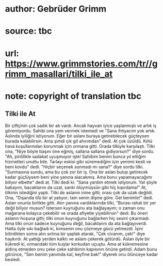 # author: Gebrüder Grimm
# source: tbc
# url: https://www.grimmstories.com/tr//grimm_masallari/tilki_ile_at
# note: copyright of translation tbc

## Tilki ile At 

Bir çiftçinin çok sadık bir atı vardı. Ancak hayvan iyice yaşlanmıştı ve
artık iş göremiyordu. Sahibi ona yem vermek istemedi ve "Sana ihtiyacım
yok artık. Aslında iyiliğini istiyorum. Eğer bir aslanı buraya
getirebilecek güçteysen burada kalabilirsin. Ama şimdi çık git
ahırımdan" dedi.
At çok üzüldü. Kötü hava koşullarından korunmak için ormana gitti. Orada
tilkiyle karşılaştı. Tilki ona, "Niye böyle başını öne eğmiş, sallana
sallana gidiyorsun?" diye sordu.
"Ah, pintilikle sadakat uyuşmuyor işte! Sahibim benim bunca yıl ettiğim
hizmetleri unuttu bile. Tarlayı eskisi gibi süremediğim için yemimi
kesti ve beni kovdu" dedi.
"Hiçbir seçenek sunmadı mı sana?" diye sordu tilki. "Sunmasına sundu,
ama bu çok zor bir iş. Ona bir aslan bulup getirecek kadar güçlüysem
beni yine yanına alacakmış. Ama bunu yapamayacağımı biliyor elbette"
dedi at.
Tilki dedi ki: "Sana yardım etmek istiyorum. Yat şöyle bakayım,
bacaklarını da uzat, sanki ölüymüşsün gibi hiç kıpırdama!"
At, tilkinin istediğini yaptı. Tilki de aslanın inine gitti; orası çok
da uzak değildi. Ona, "Dışarıda ölü bir at yatıyor; tam senin dişine
göre. Gel benimle!" dedi.
Aslan onunla birlikte gitti. Atın yanına vardıklarında tilki, "Burası
rahat bir yer değil biliyor musun? İstersen kuyruğunu ata bağlayayım; o
zaman onu mağarana kolayca çekebilir ve orada afiyetle yiyebilirsin"
dedi.
Bu öneri aslanın hoşuna gitti; tilki onun kuyruğunu bağlarken hiç sesini
çıkarmadı. Ama tilki onun sadece kuyruğunu değil, bacaklarını da ata
bağlayıverdi. Hatta öyle sıkı bağladı ki, kimsenin onu çözmeye gücü
yetmezdi. İşini bitirdikten sonra atın sırtına bir şaplak atarak, "Çek
civanım, çek!" diye haykırdı.
At yattığı yerden kalktı ve aslanı çekerek götürdü. Aslan öyle bir
kükredi ki, ormandaki tüm kuşlar korkudan uçuştu. Ama at kükremesine
aldırış etmeden onu çeke çeke sahibinin kapısının önüne getirdi. Adam
bunu görünce, "Sen benim yanımda kal, keyfine bak!" diyerek onu
ölünceye kadar besledi.
